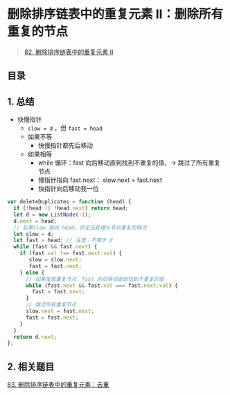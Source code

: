 
# 删除排序链表中的重复元素 II：删除所有重复的节点


> [82. 删除排序链表中的重复元素 II](https://leetcode.cn/problems/remove-duplicates-from-sorted-list-ii/)


## 目录
<!-- toc -->
 ## 1. 总结 

- 快慢指针
	- `slow = d` ，但 `fast = head`
	- 如果不等
		- 快慢指针都先后移动
	- 如果相等
		- while 循环：fast 向后移动直到找到不重复的值，→ 跳过了所有重复节点
		- 慢指针指向 fast.next： slow.next = fast.next
		- 快指针向后移动我一位


```javascript hl:13
var deleteDuplicates = function (head) {
  if (!head || !head.next) return head;
  let d = new ListNode(-1);
  d.next = head;
  // 如果slow 指向 head，将无法处理头节点重复的情况
  let slow = d; 
  let fast = head; // 注意：不等于 d
  while (fast && fast.next) {
    if (fast.val !== fast.next.val) {
       slow = slow.next;
       fast = fast.next;
    } else {
      // 如果发现重复节点，fast 向后移动直到找到不重复的值
      while (fast.next && fast.val === fast.next.val) {
        fast = fast.next;
      }
      // 跳过所有重复节点
      slow.next = fast.next;
      fast = fast.next;
    }
  }
  return d.next;
};

```

## 2. 相关题目

[83. 删除排序链表中的重复元素：去重](/post/mkIp4JAD.html)